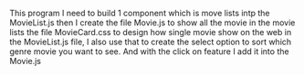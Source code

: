 This program I need to build 1 component which is move lists intp the MovieList.js
then I create the file Movie.js to show all the movie in the movie lists
the file MovieCard.css to design how single movie show on the web
in the MovieList.js file, I also use that to create the select option to sort which genre movie you want to see. 
And with the click on feature I add it into the Movie.js 